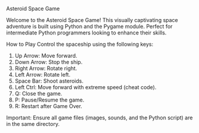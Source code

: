 Asteroid Space Game




Welcome to the Asteroid Space Game! This visually captivating space adventure is built using Python and the Pygame module. Perfect for intermediate Python programmers looking to enhance their skills.


How to Play
Control the spaceship using the following keys:

1. Up Arrow: Move forward.
2. Down Arrow: Stop the ship.
3. Right Arrow: Rotate right.
4. Left Arrow: Rotate left.
5. Space Bar: Shoot asteroids.
6. Left Ctrl: Move forward with extreme speed (cheat code).
7. Q: Close the game.
8. P: Pause/Resume the game.
9. R: Restart after Game Over.




Important:
Ensure all game files (images, sounds, and the Python script) are in the same directory.
